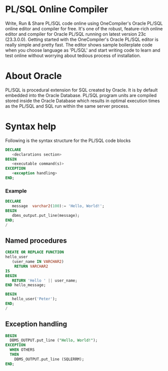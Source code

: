 # PL/SQL Online Compiler

Write, Run & Share PL/SQL code online using OneCompiler's Oracle PL/SQL online editor and compiler for free. It's one of the robust, feature-rich online editor and compiler for Oracle PL/SQL running on latest version 23c (23.3.0.0). Getting started with the OneCompiler's Oracle PL/SQL editor is really simple and pretty fast. The editor shows sample boilerplate code when you choose language as 'PL/SQL' and start writing code to learn and test online without worrying about tedious process of installation.

# About Oracle

PL/SQL is procedural extension for SQL created by Oracle. It is by default embedded into the Oracle Database. PL/SQL program units are compiled stored inside the Oracle Database which results in optimal execution times as the PL/SQL and SQL run within the same server process.

# Syntax help

Following is the syntax structure for the PL/SQL code blocks

```sql
DECLARE 
   <declarations section> 
BEGIN 
   <executable command(s)>
EXCEPTION 
   <exception handling> 
END;
```

### Example
```sql
DECLARE 
   message  varchar2(100):= 'Hello, World!'; 
BEGIN 
   dbms_output.put_line(message); 
END; 
/
```

## Named procedures 

```sql
CREATE OR REPLACE FUNCTION 
hello_user
   (user_name IN VARCHAR2) 
    RETURN VARCHAR2
IS
BEGIN
   RETURN 'Hello ' || user_name;
END hello_message;

BEGIN
   hello_user('Peter');
END;
/
```

## Exception handling

```sql
BEGIN
  DBMS_OUTPUT.put_line ("Hello, World!");
EXCEPTION
  WHEN OTHERS
  THEN
    DBMS_OUTPUT.put_line (SQLERRM);
END;
```
